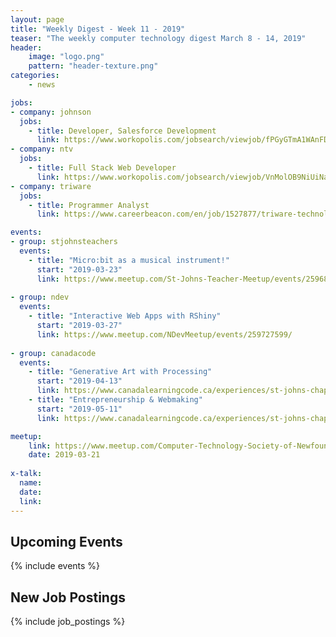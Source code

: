 ```yaml
---
layout: page
title: "Weekly Digest - Week 11 - 2019"
teaser: "The weekly computer technology digest March 8 - 14, 2019"
header:
    image: "logo.png"
    pattern: "header-texture.png"
categories:
    - news

jobs:
- company: johnson
  jobs:
    - title: Developer, Salesforce Development
      link: https://www.workopolis.com/jobsearch/viewjob/fPGyGTmA1WAnFDZdK293THvhCZUp7Ub1ZYE8VDkzV5_UJjZD61zRkA
- company: ntv
  jobs:
    - title: Full Stack Web Developer
      link: https://www.workopolis.com/jobsearch/viewjob/VnMolOB9NiUiNaBicGoGW3qiE575aNr5QhulWp3TSSHfB_INtsYyuA
- company: triware
  jobs:
    - title: Programmer Analyst
      link: https://www.careerbeacon.com/en/job/1527877/triware-technologies-inc/programmer-analyst/st-john-s

events:
- group: stjohnsteachers
  events:
    - title: "Micro:bit as a musical instrument!"
      start: "2019-03-23"
      link: https://www.meetup.com/St-Johns-Teacher-Meetup/events/259689058/
    
- group: ndev
  events:
    - title: "Interactive Web Apps with RShiny"
      start: "2019-03-27"
      link: https://www.meetup.com/NDevMeetup/events/259727599/  
      
- group: canadacode
  events:
    - title: "Generative Art with Processing"
      start: "2019-04-13"
      link: https://www.canadalearningcode.ca/experiences/st-johns-chapter-kids-learning-code-generative-art-with-processing/
    - title: "Entrepreneurship & Webmaking"
      start: "2019-05-11"
      link: https://www.canadalearningcode.ca/experiences/st-johns-chapter-girls-learning-code-entrepreneurship-webmaking/

meetup:
    link: https://www.meetup.com/Computer-Technology-Society-of-Newfoundland-and-Labrador/events/rpdzmpyzfbcc/
    date: 2019-03-21
  
x-talk:
  name:
  date: 
  link: 
---
```


## Upcoming Events
{% include events %}

## New Job Postings
{% include job_postings %}
